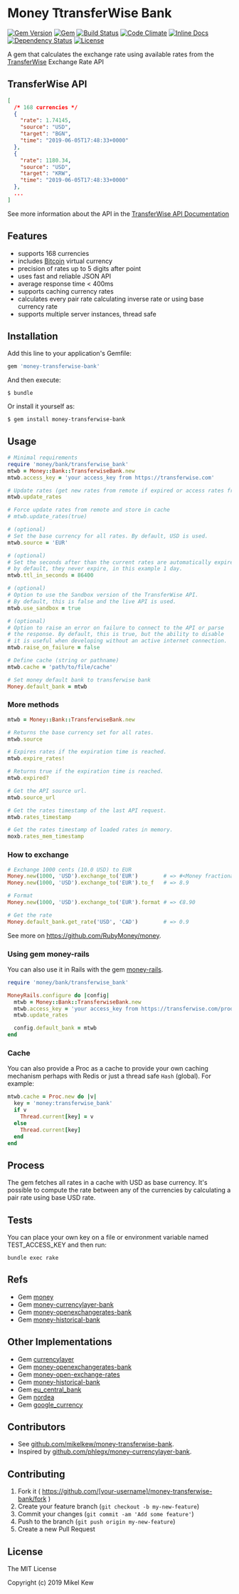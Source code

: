 # Money TtransferWise Bank

[![Gem Version](https://badge.fury.io/rb/money-transferwise-bank.svg)](https://rubygems.org/gems/money-transferwise-bank)
[![Gem](https://img.shields.io/gem/dt/money-transferwise-bank.svg?maxAge=2592000)](https://rubygems.org/gems/money-transferwise-bank)
[![Build Status](https://secure.travis-ci.org/mikelkew/money-transferwise-bank.svg?branch=master)](https://travis-ci.org/mikelkew/money-transferwise-bank)
[![Code Climate](http://img.shields.io/codeclimate/github/mikelkew/money-transferwise-bank.svg)](https://codeclimate.com/github/mikelkew/money-transferwise-bank)
[![Inline Docs](http://inch-ci.org/github/mikelkew/money-transferwise-bank.svg?branch=master)](http://inch-ci.org/github/mikelkew/money-transferwise-bank)
[![Dependency Status](https://gemnasium.com/mikelkew/money-transferwise-bank.svg)](https://gemnasium.com/mikelkew/money-transferwise-bank)
[![License](https://img.shields.io/github/license/mikelkew/money-transferwise-bank.svg)](http://opensource.org/licenses/MIT)

A gem that calculates the exchange rate using available rates from the [TransferWise](https://transferwise.com/) Exchange Rate API

## TransferWise API

~~~ json
[
  /* 168 currencies */
  {
    "rate": 1.74145,
    "source": "USD",
    "target": "BGN",
    "time": "2019-06-05T17:48:33+0000"
  },
  {
    "rate": 1180.34,
    "source": "USD",
    "target": "KRW",
    "time": "2019-06-05T17:48:33+0000"
  },
  ...
]
~~~

See more information about the API in the [TransferWise API Documentation](https://api-docs.transferwise.com/#exchange-rates)

## Features

* supports 168 currencies
* includes [Bitcoin](https://en.wikipedia.org/wiki/Bitcoin) virtual currency
* precision of rates up to 5 digits after point
* uses fast and reliable JSON API
* average response time < 400ms
* supports caching currency rates
* calculates every pair rate calculating inverse rate or using base currency rate
* supports multiple server instances, thread safe

## Installation

Add this line to your application's Gemfile:

```ruby
gem 'money-transferwise-bank'
```

And then execute:

    $ bundle

Or install it yourself as:

    $ gem install money-transferwise-bank

## Usage

~~~ ruby
# Minimal requirements
require 'money/bank/transferwise_bank'
mtwb = Money::Bank::TransferwiseBank.new
mtwb.access_key = 'your access_key from https://transferwise.com'

# Update rates (get new rates from remote if expired or access rates from cache)
mtwb.update_rates

# Force update rates from remote and store in cache
# mtwb.update_rates(true)

# (optional)
# Set the base currency for all rates. By default, USD is used.
mtwb.source = 'EUR'

# (optional)
# Set the seconds after than the current rates are automatically expired
# by default, they never expire, in this example 1 day.
mtwb.ttl_in_seconds = 86400

# (optional)
# Option to use the Sandbox version of the TransferWise API.
# By default, this is false and the live API is used.
mtwb.use_sandbox = true

# (optional)
# Option to raise an error on failure to connect to the API or parse
# the response. By default, this is true, but the ability to disable
# it is useful when developing without an active internet connection.
mtwb.raise_on_failure = false

# Define cache (string or pathname)
mtwb.cache = 'path/to/file/cache'

# Set money default bank to transferwise bank
Money.default_bank = mtwb
~~~

### More methods

~~~ ruby
mtwb = Money::Bank::TransferwiseBank.new

# Returns the base currency set for all rates.
mtwb.source

# Expires rates if the expiration time is reached.
mtwb.expire_rates!

# Returns true if the expiration time is reached.
mtwb.expired?

# Get the API source url.
mtwb.source_url

# Get the rates timestamp of the last API request.
mtwb.rates_timestamp

# Get the rates timestamp of loaded rates in memory.
moxb.rates_mem_timestamp
~~~

### How to exchange

~~~ ruby
# Exchange 1000 cents (10.0 USD) to EUR
Money.new(1000, 'USD').exchange_to('EUR')        # => #<Money fractional:89 currency:EUR>
Money.new(1000, 'USD').exchange_to('EUR').to_f   # => 8.9

# Format
Money.new(1000, 'USD').exchange_to('EUR').format # => €8.90

# Get the rate
Money.default_bank.get_rate('USD', 'CAD')        # => 0.9
~~~

See more on https://github.com/RubyMoney/money.

### Using gem money-rails

You can also use it in Rails with the gem [money-rails](https://github.com/RubyMoney/money-rails).

~~~ ruby
require 'money/bank/transferwise_bank'

MoneyRails.configure do |config|
  mtwb = Money::Bank::TransferwiseBank.new
  mtwb.access_key = 'your access_key from https://transferwise.com/product'
  mtwb.update_rates

  config.default_bank = mtwb
end
~~~

### Cache

You can also provide a Proc as a cache to provide your own caching mechanism
perhaps with Redis or just a thread safe `Hash` (global). For example:

~~~ ruby
mtwb.cache = Proc.new do |v|
  key = 'money:transferwise_bank'
  if v
    Thread.current[key] = v
  else
    Thread.current[key]
  end
end
~~~

## Process

The gem fetches all rates in a cache with USD as base currency. It's possible to compute the rate between any of the currencies by calculating a pair rate using base USD rate.

## Tests

You can place your own key on a file or environment
variable named TEST_ACCESS_KEY and then run:

~~~
bundle exec rake
~~~

## Refs

* Gem [money](https://github.com/RubyMoney/money)
* Gem [money-currencylayer-bank](https://github.com/phlegx/money-currencylayer-bank)
* Gem [money-openexchangerates-bank](https://github.com/phlegx/money-openexchangerates-bank)
* Gem [money-historical-bank](https://github.com/atwam/money-historical-bank)

## Other Implementations

* Gem [currencylayer](https://github.com/askuratovsky/currencylayer)
* Gem [money-openexchangerates-bank](https://github.com/phlegx/money-openexchangerates-bank)
* Gem [money-open-exchange-rates](https://github.com/spk/money-open-exchange-rates)
* Gem [money-historical-bank](https://github.com/atwam/money-historical-bank)
* Gem [eu_central_bank](https://github.com/RubyMoney/eu_central_bank)
* Gem [nordea](https://github.com/matiaskorhonen/nordea)
* Gem [google_currency](https://github.com/RubyMoney/google_currency)

## Contributors

* See [github.com/mikelkew/money-transferwise-bank](https://github.com/mikelkew/money-transferwise-bank/graphs/contributors).
* Inspired by [github.com/phlegx/money-currencylayer-bank](https://github.com/phlegx/money-currencylayer-bank/graphs/contributors).

## Contributing

1. Fork it ( https://github.com/[your-username]/money-transferwise-bank/fork )
2. Create your feature branch (`git checkout -b my-new-feature`)
3. Commit your changes (`git commit -am 'Add some feature'`)
4. Push to the branch (`git push origin my-new-feature`)
5. Create a new Pull Request

## License

The MIT License

Copyright (c) 2019 Mikel Kew
